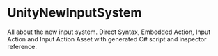 # UnityNewInputSystem
All about the new input system. Direct Syntax, Embedded Action, Input Action and Input Action Asset with generated C# script and inspector reference.

